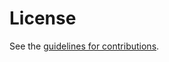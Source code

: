 # License

See the
[guidelines for contributions](https://github.com/italobusi/actn-wdm-pluggable-modelling/blob/main/CONTRIBUTING.md).
